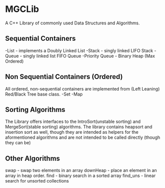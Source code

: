 # MGCLib
A C++ Library of commonly used Data Structures and Algorithms.

## Sequential Containers
-List - implements a Doubly Linked List
-Stack - singly linked LIFO Stack
-Queue - singly linked list FIFO Queue
-Priority Queue - Binary Heap (Max Ordered) 

## Non Sequential Containers (Ordered)
All ordered, non-sequential containers are implemented from (Left Leaning) Red/Black Tree base class.
-Set
-Map

## Sorting Algorithms
The Library offers interfaces to the IntroSort(unstable sorting) and MergeSort(stable sorting) algorithms.
The library contains heapsort and insertion sort as well, though they are intended as helpers for the aformentioned algorithms and are
not intended to be called directly (though they can be)

## Other Algorithms
swap - swap two elements in an array
downHeap - place an element in an array in heap order.
find - binary search in a sorted array
find_uns - linear search for unsorted collections
